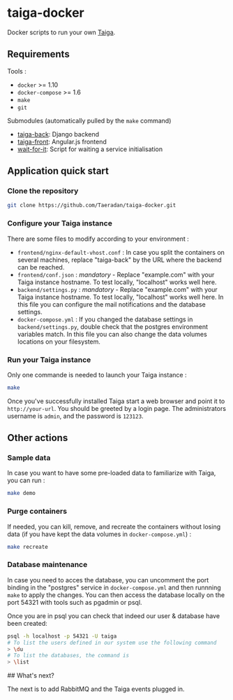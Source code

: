 # taiga-docker

Docker scripts to run your own  [Taiga](https://Taiga.io/).

## Requirements

Tools :

* `docker` >= 1.10
* `docker-compose` >= 1.6
* `make`
* `git`

Submodules (automatically pulled by the `make` command)

* [taiga-back](https://github.com/taigaio/taiga-back): Django backend
* [taiga-front](https://github.com/taigaio/taiga-front): Angular.js frontend
* [wait-for-it](https://github.com/vishnubob/wait-for-it): Script for waiting a service initialisation

## Application quick start

### Clone the repository

```bash
git clone https://github.com/Taeradan/taiga-docker.git
```

### Configure your Taiga instance

There are some files to modify according to your environment :

* `frontend/nginx-default-vhost.conf` : In case you split the containers on several machines, replace "taiga-back" by the URL where the backend can be reached.
* `frontend/conf.json` : *mandatory* - Replace "example.com" with your Taiga instance hostname. To test locally, "localhost" works well here.
* `backend/settings.py` : *mandatory* - Replace "example.com" with your Taiga instance hostname. To test locally, "localhost" works well here. In this file you can configure the mail notifications and the database settings.
* `docker-compose.yml` : If you changed the database settings in `backend/settings.py`, double check that the postgres environment variables match. In this file you can also change the data volumes locations on your filesystem.

### Run your Taiga instance

Only one commande is needed to launch your Taiga instance :

```bash
make
```

Once you've successfully installed Taiga start a web browser and point it to `http://your-url`.
You should be greeted by a login page.
The administrators username is `admin`, and the password is `123123`.

## Other actions

### Sample data

In case you want to have some pre-loaded data to familiarize with Taiga, you can run :

```bash
make demo
```

### Purge containers

If needed, you can kill, remove, and recreate the containers without losing data (if you have kept the data volumes in `docker-compose.yml`) :

```bash
make recreate
```

### Database maintenance

In case you need to acces the database, you can uncomment the port binding in the "postgres" service in `docker-compose.yml` and then runnning `make` to apply the changes.
You can then access the database locally on the port 54321 with tools such as pgadmin or psql.

Once you are in psql you can check that indeed our user & database have been created:

```bash
psql -h localhost -p 54321 -U taiga
# To list the users defined in our system use the following command
> \du
# To list the databases, the command is
> \list
```

## What's next?

The next is to add RabbitMQ and the Taiga events plugged in.
